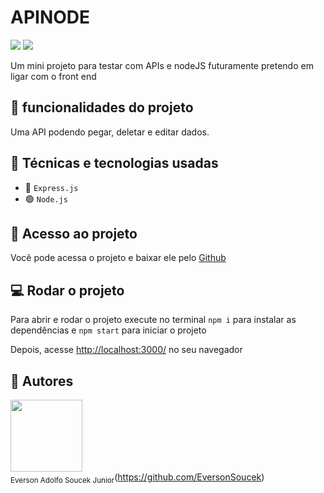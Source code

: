 # APINODE

<img src='https://img.shields.io/badge/Status-Completo-green'>
<img src='https://img.shields.io/github/languages/code-size/EversonSoucek/APINode'>

Um mini projeto para testar com APIs e nodeJS futuramente pretendo em ligar com o front end

## :hammer: funcionalidades do projeto

Uma API podendo pegar, deletar e editar dados.

## :wrench: Técnicas e tecnologias usadas
- 🚄 `Express.js`
- 🟢 `Node.js`

## :file_folder: Acesso ao projeto

Você pode acessa o projeto e baixar ele pelo <a href="https://github.com/EversonSoucek/APINode">Github</a>

## :computer: Rodar o projeto

Para abrir e rodar o projeto execute no terminal `npm i` para instalar as dependências e `npm start` para iniciar o projeto

Depois, acesse <a href="http://localhost:3000/">http://localhost:3000/</a> no seu navegador


## :pencil: Autores

<img src='https://avatars.githubusercontent.com/u/105561519?v=4' width=115><br><sub>Everson Adolfo Soucek Junior</sub>(https://github.com/EversonSoucek)